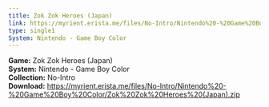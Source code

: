 ```yaml
---
title: Zok Zok Heroes (Japan)
link: https://myrient.erista.me/files/No-Intro/Nintendo%20-%20Game%20Boy%20Color/Zok%20Zok%20Heroes%20(Japan).zip
type: single1
System: Nintendo - Game Boy Color
---
```

<b>Game:</b> Zok Zok Heroes (Japan)<br>
<b>System:</b> Nintendo - Game Boy Color<br>
<b>Collection:</b> No-Intro<br>
<b>Download:</b> https://myrient.erista.me/files/No-Intro/Nintendo%20-%20Game%20Boy%20Color/Zok%20Zok%20Heroes%20(Japan).zip